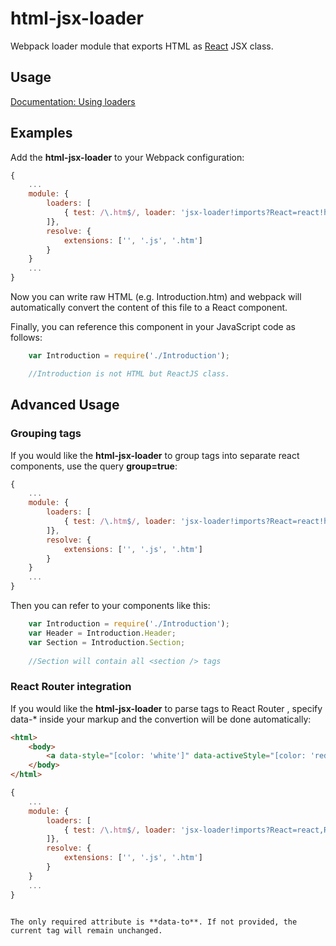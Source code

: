 # html-jsx-loader

Webpack loader module that exports HTML as [React](http://facebook.github.io/react/) JSX class.

## Usage

[Documentation: Using loaders](http://webpack.github.io/docs/using-loaders.html)

## Examples

Add the **html-jsx-loader** to your Webpack configuration:

``` javascript
{
	...
	module: { 
		loaders: [
			{ test: /\.htm$/, loader: 'jsx-loader!imports?React=react!html-jsx-loader'}
		]},
		resolve: {
			extensions: ['', '.js', '.htm']
		}
	}
	...
}
```

Now you can write raw HTML (e.g. Introduction.htm) and webpack will automatically convert the content of this file to a React component.

Finally, you can reference this component in your JavaScript code as follows:

``` javascript
	var Introduction = require('./Introduction'); 

	//Introduction is not HTML but ReactJS class.
```

## Advanced Usage

### Grouping tags

If you would like the **html-jsx-loader** to group tags into separate react components, use the query **group=true**:

``` javascript
{
	...
	module: { 
		loaders: [
			{ test: /\.htm$/, loader: 'jsx-loader!imports?React=react!html-jsx-loader?query=true'}
		]},
		resolve: {
			extensions: ['', '.js', '.htm']
		}
	}
	...
}
```

Then you can refer to your components like this:

``` javascript
	var Introduction = require('./Introduction'); 
	var Header = Introduction.Header;
	var Section = Introduction.Section;
	
	//Section will contain all <section /> tags
```

### React Router integration

If you would like the **html-jsx-loader** to parse **<a/>** tags to React Router **<Link/>**, specify data-* inside your markup and the convertion will be done automatically:


``` html
<html>
	<body>
		<a data-style="[color: 'white']" data-activeStyle="[color: 'red']" to="user" params="[userId: user.id]" query="[foo: bar]">[user.name]</a>
	</body>
</html>
```

``` javascript
{
	...
	module: { 
		loaders: [
			{ test: /\.htm$/, loader: 'jsx-loader!imports?React=react,Router=react-router, Link=>Router.Link!html-jsx-loader?query=true'}
		]},
		resolve: {
			extensions: ['', '.js', '.htm']
		}
	}
	...
}
```
```

The only required attribute is **data-to**. If not provided, the current tag will remain unchanged.


